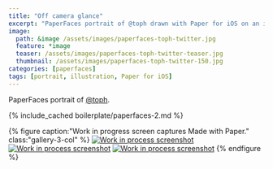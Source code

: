 ```yaml
---
title: "Off camera glance"
excerpt: "PaperFaces portrait of @toph drawn with Paper for iOS on an iPad."
image: 
  path: &image /assets/images/paperfaces-toph-twitter.jpg 
  feature: *image
  teaser: /assets/images/paperfaces-toph-twitter-teaser.jpg
  thumbnail: /assets/images/paperfaces-toph-twitter-150.jpg
categories: [paperfaces]
tags: [portrait, illustration, Paper for iOS]
---
```


PaperFaces portrait of [@toph](https://twitter.com/toph).

{% include_cached boilerplate/paperfaces-2.md %}

{% figure caption:"Work in progress screen captures Made with Paper." class:"gallery-3-col" %}
[![Work in process screenshot](/assets/images/paperfaces-toph-process-1-600.jpg)](/assets/images/paperfaces-toph-process-1-lg.jpg) [![Work in process screenshot](/assets/images/paperfaces-toph-process-2-600.jpg)](/assets/images/paperfaces-toph-process-2-lg.jpg) [![Work in process screenshot](/assets/images/paperfaces-toph-process-3-600.jpg)](/assets/images/paperfaces-toph-process-3-lg.jpg)
{% endfigure %}
